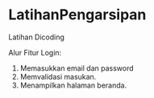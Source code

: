 # LatihanPengarsipan
Latihan Dicoding

Alur Fitur Login:
1. Memasukkan email dan password
2. Memvalidasi masukan.
3. Menampilkan halaman beranda.

